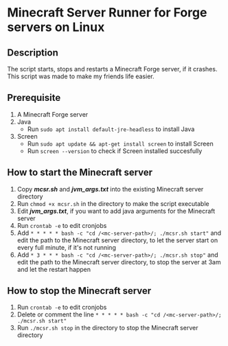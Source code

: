 # Minecraft Server Runner for Forge servers on Linux

## Description
The script starts, stops and restarts a Minecraft Forge server, if it crashes. This script was made to make my friends life easier.

## Prerequisite
1. A Minecraft Forge server
2. Java
    - Run `sudo apt install default-jre-headless` to install Java
3. Screen
    - Run `sudo apt update && apt-get install screen` to install Screen
    - Run `screen --version` to check if Screen installed succesfully

## How to start the Minecraft server
1. Copy ***mcsr.sh*** and ***jvm_args.txt*** into the existing Minecraft server directory
2. Run `chmod +x mcsr.sh` in the directory to make the script executable
3. Edit ***jvm_args.txt***, if you want to add java arguments for the Minecraft server
4. Run `crontab -e` to edit cronjobs
5. Add `* * * * * bash -c "cd /<mc-server-path>/; ./mcsr.sh start"` and edit the path to the Minecraft server directory, to let the server start on every full minute, if it's not running
6. Add `* 3 * * * bash -c "cd /<mc-server-path>/; ./mcsr.sh stop"`  and edit the path to the Minecraft server directory, to stop the server at 3am and let the restart happen

## How to stop the Minecraft server
1. Run `crontab -e` to edit cronjobs
2. Delete or comment the line `* * * * * bash -c "cd /<mc-server-path>/; ./mcsr.sh start"`
3. Run `./mcsr.sh stop` in the directory to stop the Minecraft server directory
